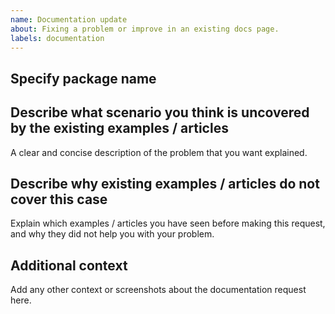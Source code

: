 ```yaml
---
name: Documentation update
about: Fixing a problem or improve in an existing docs page.
labels: documentation
---
```


<!--
    Thank you for contributing to our project!
    This template is only for documentation update reports, otherwise please use another template.
-->

## Specify package name
<!--Write the name of the package where you have problems-->

## Describe what scenario you think is uncovered by the existing examples / articles

A clear and concise description of the problem that you want explained.

## Describe why existing examples / articles do not cover this case

Explain which examples / articles you have seen before making this request, and
why they did not help you with your problem.

## Additional context

Add any other context or screenshots about the documentation request here.
